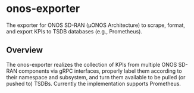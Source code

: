 # onos-exporter
The exporter for ONOS SD-RAN (µONOS Architecture) to scrape, format, and export KPIs to TSDB databases (e.g., Prometheus).

## Overview
The onos-exporter realizes the collection of KPIs from multiple ONOS SD-RAN components via gRPC interfaces, properly label them according to their namespace and subsystem, and turn them available to be pulled (or pushed to) TSDBs. Currently the implementation supports Prometheus.